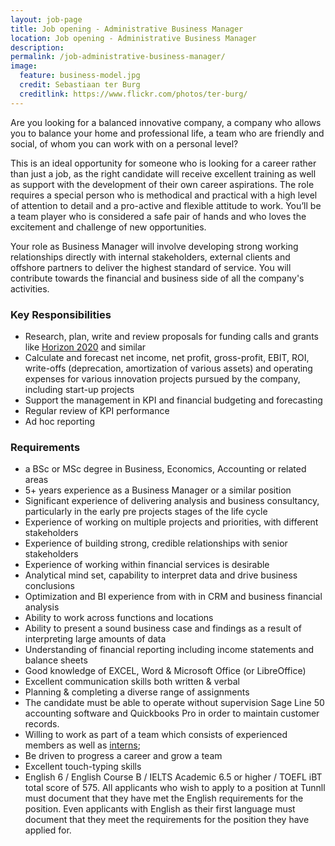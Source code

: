 ```yaml
---
layout: job-page 
title: Job opening - Administrative Business Manager 
location: Job opening - Administrative Business Manager 
description:  
permalink: /job-administrative-business-manager/
image:
  feature: business-model.jpg 
  credit: Sebastiaan ter Burg 
  creditlink: https://www.flickr.com/photos/ter-burg/
---
```


Are you looking for a balanced innovative company, a company who allows you to balance your home and professional life, a team who are friendly and social, of whom you can work with on a personal level?

This is an ideal opportunity for someone who is looking for a career rather than just a job, as the right candidate will receive excellent training as well as support with the development of their own career aspirations. The role requires a special person who is methodical and practical with a high level of attention to detail and a pro-active and flexible attitude to work. You’ll be a team player who is considered a safe pair of hands and who loves the excitement and challenge of new opportunities.

Your role as Business Manager will involve developing strong working relationships directly with internal stakeholders, external clients and offshore partners to deliver the highest standard of service. You will contribute towards the financial and business side of all the company's activities.

### Key Responsibilities

*   Research, plan, write and review proposals for funding calls and grants like [Horizon 2020](http://ec.europa.eu/programmes/horizon2020/node/115) and similar
*   Calculate and forecast net income, net profit, gross-profit, EBIT, ROI, write-offs (deprecation, amortization of various assets) and operating expenses for various innovation projects pursued by the company, including start-up projects
*   Support the management in KPI and financial budgeting and forecasting
*   Regular review of KPI performance
*   Ad hoc reporting

### Requirements

*   a BSc or MSc degree in Business, Economics, Accounting or related areas
*   5+ years experience as a Business Manager or a similar position
*   Significant experience of delivering analysis and business consultancy, particularly in the early pre projects stages of the life cycle
*   Experience of working on multiple projects and priorities, with different stakeholders
*   Experience of building strong, credible relationships with senior stakeholders
*   Experience of working within financial services is desirable
*   Analytical mind set, capability to interpret data and drive business conclusions
*   Optimization and BI experience from with in CRM and business financial analysis 
*   Ability to work across functions and locations
*   Ability to present a sound business case and findings as a result of interpreting large amounts of data
*   Understanding of financial reporting including income statements and balance sheets
*   Good knowledge of EXCEL, Word & Microsoft Office (or LibreOffice)
*   Excellent communication skills both written & verbal
*   Planning & completing a diverse range of assignments
*   The candidate must be able to operate without supervision Sage Line 50 accounting software and Quickbooks Pro in order to maintain customer records.
*   Willing to work as part of a team which consists of experienced members as well as [interns](/internship-administrative-business-manager/);
*   Be driven to progress a career and grow a team
*   Excellent touch-typing skills
*   English 6 / English Course B / IELTS Academic 6.5 or higher / TOEFL iBT total score of 575. All applicants who wish to apply to a position at Tunnll must document that they have met the English requirements for the position. Even applicants with English as their first language must document that they meet the requirements for the position they have applied for. 


